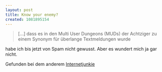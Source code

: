 ```yaml
---
layout: post
title: Know your enemy?
created: 1081895154
---
```

> […] dass es in den Multi User Dungeons (MUDs) der Achtziger zu einem
> Synonym für überlange Textmeldungen wurde

habe ich bis jetzt von Spam nicht gewusst. Aber es wundert mich ja gar
nicht.

Gefunden bei dem anderem [Internetjunkie][]

  [Internetjunkie]: http://www.wh-og.hs-niederrhein.de/~docx/blog/entry.php?id=01537
